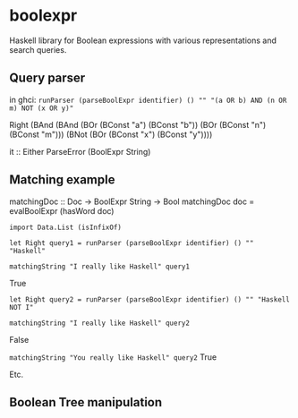# boolexpr
Haskell library for Boolean expressions with various representations and search queries.

## Query parser

in ghci: `runParser (parseBoolExpr identifier) () "" "(a OR b) AND (n OR m) NOT (x OR y)"`

Right (BAnd (BAnd (BOr (BConst "a") (BConst "b")) (BOr (BConst "n") (BConst "m"))) (BNot (BOr (BConst "x") (BConst "y"))))

it :: Either ParseError (BoolExpr String)

## Matching example


matchingDoc :: Doc -> BoolExpr String -> Bool
matchingDoc doc = evalBoolExpr (hasWord doc)

`import Data.List (isInfixOf)`

`let Right query1 = runParser (parseBoolExpr identifier) () "" "Haskell"`

`matchingString "I really like Haskell" query1`

True

`let Right query2 = runParser (parseBoolExpr identifier) () "" "Haskell NOT I"`

`matchingString "I really like Haskell" query2`

False

`matchingString "You really like Haskell" query2`
True

Etc.


## Boolean Tree manipulation


